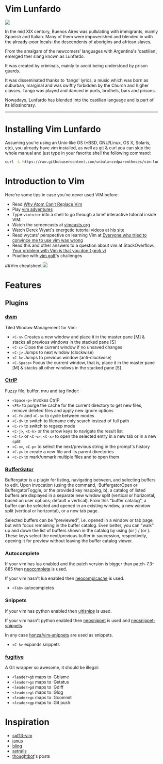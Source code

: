 # Vim Lunfardo

![](https://raw.githubusercontent.com/unbalancedparentheses/lunfardo/master/images/buenosaires.jpg)

In the mid XIX century, Buenos Aires was pullulating with immigrants, mainly Spanish and Italian. Many of them were impoverished and blended in with 
the already-poor locals: the descendents of aborigins and african slaves.

From the amalgam of the newcomers' languages with Argentina's 'castilian', emerged ther slang known as Lunfardo.

It was created by criminals, mainly to avoid being understood by prison guards.

It was disseminated thanks to 'tango' lyrics, a music which was born as suburban, marginal and was swiftly forbidden by the Church and higher classes. Tango was played and danced in ports, brothels, bars and prisons.

Nowadays, Lunfardo has blended into the castilian language and is part of its idiosincrasy.

---

# Installing Vim Lunfardo

Assuming you're using an Unix-like OS (*BSD, GNU/Linux, OS X, Solaris, etc), you already have vim installed, as well as git & curl you can skip the whole manual and just type in your favorite shell the following command:

```bash
curl -L https://raw.githubusercontent.com/unbalancedparentheses/vim-lunfardo/master/bootstrap.sh | bash
```

# Introduction to Vim

Here're some tips in case you've never used VIM before:

* Read [Why Atom Can’t Replace Vim](https://medium.com/@mkozlows/why-atom-cant-replace-vim-433852f4b4d1)
* Play [vim adventures](http://vim-adventures.com/)
* Type `vimtutor` into a shell to go through a brief interactive
  tutorial inside VIM.
* Watch the screencasts at [vimcasts.org](http://vimcasts.org/)
* Watch Derek Wyatt's energetic tutorial videos at [his site](http://derekwyatt.org/vim/tutorials/)
* Read wycats' perspective on learning Vim at
  [Everyone who tried to convince me to use vim was wrong](http://yehudakatz.com/2010/07/29/everyone-who-tried-to-convince-me-to-use-vim-was-wrong/)
* Read this and other answers to a question about vim at StackOverflow:
  [Your problem with Vim is that you don't grok vi](http://stackoverflow.com/questions/1218390/what-is-your-most-productive-shortcut-with-vim/1220118#1220118)
* Practice with [vim golf](http://vimgolf.com/)'s challenges

##Vim cheatsheet
![](https://i.imgur.com/YLInLlY.png)

# Features

## Plugins

### [dwm](https://github.com/spolu/dwm.vim)

Tiled Window Management for Vim:

* `<C-n>` Creates a new window and place it in the master pane [M] & stacks all previous windows in the stacked pane [S]
* `<C-c>` Close the current window if no unsaved changes
* `<C-j>` Jumps to next window (clockwise)
* `<C-k>` Jumps to previous window (anti-clockwise)
* `<C-Space>` Focus the current window, that is, place it in the master pane [M] & stacks all other windows in the stacked pane [S]

### [CtrlP](https://github.com/kien/ctrlp.vim)

Fuzzy file, buffer, mru and tag finder:

* `<Space-p>` invokes CtrlP
* `<F5>` to purge the cache for the current directory to get new files, remove deleted files and apply new ignore options
* `<C-f>` and `<C-b>` to cycle between modes
* `<C-d>` to switch to filename only search instead of full path
* `<C-r>` to switch to regexp mode
* `<C-j>`, `<C-k>` or the arrow keys to navigate the result list
* `<C-t>` or `<C-v>`, `<C-x>` to open the selected entry in a new tab or in a new split
* `<C-n>`, `<C-p>` to select the next/previous string in the prompt's history
* `<C-y>` to create a new file and its parent directories
* `<c-z>` to mark/unmark multiple files and <c-o> to open them

### [BufferGator](https://github.com/jeetsukumaran/vim-buffergator)

Buffergator is a plugin for listing, navigating between, and selecting buffers to edit. Upon invocation (using the command, :BuffergatorOpen or BuffergatorToggle, or the provided key mapping, <Leader>b), a catalog of listed buffers are displayed in a separate new window split (vertical or horizontal, based on user options; default = vertical). From this "buffer catalog", a buffer can be selected and opened in an existing window, a new window split (vertical or horizontal), or a new tab page.

Selected buffers can be "previewed", i.e. opened in a window or tab page, but with focus remaining in the buffer catalog. Even better, you can "walk" up and down the list of buffers shown in the catalog by using <C-N> (or <SPACE>) / <C-P> (or <C-SPACE>). These keys select the next/previous buffer in succession, respectively, opening it for preview without leaving the buffer catalog viewer.

### Autocomplete

If your vim has lua enabled and the patch version is bigger than patch-7.3-885
then [neocomplete](https://github.com/Shougo/neocomplete.vim) is used.

If your vim hasn't lua enabled then
[neocomplcache](https://github.com/Shougo/neocomplcache.vim) is used.

* `<Tab>` autocompletes

### Snippets

If your vim has python enabled then
[ultisnips](https://github.com/SirVer/ultisnips) is used.

If your vim hasn't python enabled then
[neosnippet](https://github.com/Shougo/neosnippet.vim) is used and
[neosnippet-snippets](https://github.com/Shougo/neosnippet-snippets/).

In any case [honza/vim-snippets](https://github.com/honza/vim-snippets) are used
as snippets.

* `<C-k>` expands snippets

### [fugitive](http://github.com/tpope/vim-fugitive)

A Git wrapper so awesome, it should be illegal:

* `<leader>gb` maps to :Gblame<CR>
* `<leader>gs` maps to :Gstatus<CR>
* `<leader>gd` maps to :Gdiff<CR>
* `<leader>gl` maps to :Glog<CR>
* `<leader>gc` maps to :Gcommit<CR>
* `<leader>gp` maps to :Git push<CR>

# Inspiration

- [spf13-vim](https://github.com/spf13/spf13-vim)
- [janus](https://github.com/carlhuda/janus)
- [bling](https://github.com/bling/dotvim)
- [astrails](https://github.com/astrails/dotvim)
- [thoughtbot](https://robots.thoughtbot.com/tags/vim)'s posts
